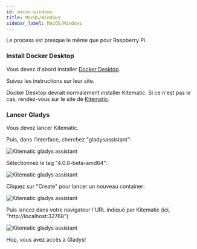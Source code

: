 ```yaml
---
id: macos-windows
title: MacOS/Windows
sidebar_label: MacOS/Windows
---
```


Le process est presque le même que pour Raspberry Pi.

### Install Docker Desktop

Vous devez d'abord installer [Docker Desktop](https://www.docker.com/products/docker-desktop).

Suivez les instructions sur leur site.

Docker Desktop devrait normalement installer Kitematic. Si ce n'est pas le cas, rendez-vous sur le site de [Kitematic](https://kitematic.com/).

### Lancer Gladys

Vous devez lancer Kitematic.

Puis, dans l'interface, cherchez "gladysassistant":

<img src="/fr/img/docs/installation/docker-desktop/kitematic-gladysassistant.png" alt="Kitematic gladys assistant" class="img-responsive" />

Sélectionnez le tag "4.0.0-beta-amd64":

<img src="/fr/img/docs/installation/docker-desktop/kitematic-select-tag.png" alt="Kitematic gladys assistant" class="img-responsive" />

Cliquez sur "Create" pour lancer un nouveau container:

<img src="/fr/img/docs/installation/docker-desktop/kitematic-start-gladys.png" alt="Kitematic gladys assistant" class="img-responsive" />

Puis lancez dans votre navigateur l'URL indiqué par Kitematic (ici, "http://localhost:32768")

<img src="/fr/img/docs/installation/docker-desktop/kitematic-success.png" alt="Kitematic gladys assistant" class="img-responsive" />

Hop, vous avez accès à Gladys!
